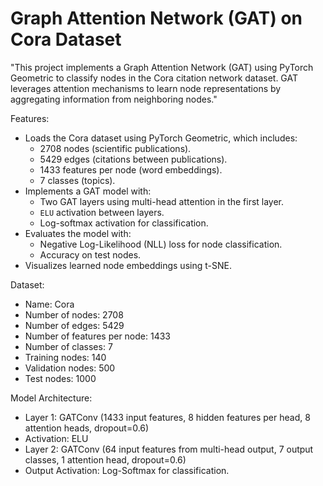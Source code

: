 # Graph Attention Network (GAT) on Cora Dataset

"This project implements a Graph Attention Network (GAT) using PyTorch Geometric to classify nodes in the Cora citation network dataset. GAT leverages attention mechanisms to learn node representations by aggregating information from neighboring nodes."

Features:
  - Loads the Cora dataset using PyTorch Geometric, which includes:
      - 2708 nodes (scientific publications).
      - 5429 edges (citations between publications).
      - 1433 features per node (word embeddings).
      - 7 classes (topics).
  - Implements a GAT model with:
      - Two GAT layers using multi-head attention in the first layer.
      - `ELU` activation between layers.
      - Log-softmax activation for classification.
  - Evaluates the model with:
      - Negative Log-Likelihood (NLL) loss for node classification.
      - Accuracy on test nodes.
  - Visualizes learned node embeddings using t-SNE.

Dataset:
  - Name: Cora
  - Number of nodes: 2708
  - Number of edges: 5429
  - Number of features per node: 1433
  - Number of classes: 7
  - Training nodes: 140
  - Validation nodes: 500
  - Test nodes: 1000

Model Architecture:
  - Layer 1: GATConv (1433 input features, 8 hidden features per head, 8 attention heads, dropout=0.6)
  - Activation: ELU
  - Layer 2: GATConv (64 input features from multi-head output, 7 output classes, 1 attention head, dropout=0.6)
  - Output Activation: Log-Softmax for classification.
